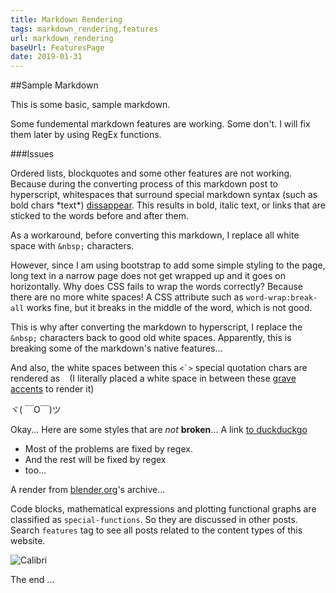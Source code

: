 ```yaml
---
title: Markdown Rendering
tags: markdown_rendering,features
url: markdown_rendering
baseUrl: FeaturesPage
date: 2019-01-31
---
```

##Sample Markdown

This is some basic, sample markdown.

Some fundemental markdown features are working. Some don't. I will fix them later by using RegEx functions.

###Issues

Ordered lists, blockquotes and some other features are not working. Because during the converting process of this markdown post to hyperscript, whitespaces that surround special markdown syntax (such as bold chars \*text\*) [dissappear](https://stackoverflow.com/questions/15721373/how-do-i-ensure-that-whitespace-is-preserved-in-markdown). This results in bold, italic text, or links that are sticked to the words before and after them. 

As a workaround, before converting this markdown, I replace all white space with `&nbsp;` characters. 

However, since I am using bootstrap to add some simple styling to the page, long text in a narrow page does not get wrapped up and it goes on horizontally. Why does CSS fails to wrap the words correctly? Because there are no more white spaces! A CSS attribute such as `word-wrap:break-all` works fine, but it breaks in the middle of the word, which is not good.

This is why after converting the markdown to hyperscript, I replace the `&nbsp;` characters back to good old white spaces. Apparently, this is breaking some of the markdown's native features... 

And also, the white spaces between this ```<`>``` special quotation chars are rendered as ` ` (I literally placed a white space in between these [grave accents](https://en.wikipedia.org/wiki/Grave_accent) to render it)

ヾ( ￣O￣)ツ

Okay... Here are some styles that are _not_ **broken**... A link [to duckduckgo](https://duckduckgo.com)

* Most of the problems are fixed by regex.
* And the rest will be fixed by regex
* too...

A render from [blender.org](https://archive.blender.org)'s archive...

Code blocks, mathematical expressions and plotting functional graphs are classified as `special-functions`. So they are discussed in other posts. Search `features` tag to see all posts related to the content types of this website.

![Calibri](https://archive.blender.org/typo3temp/pics/bee472a01f.jpg)

The end ...
